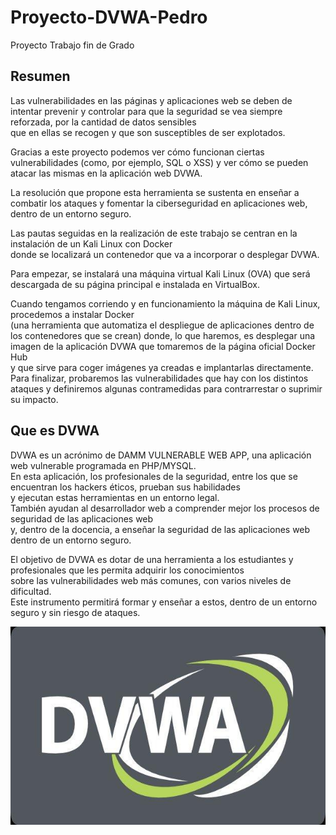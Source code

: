 # Proyecto-DVWA-Pedro
Proyecto Trabajo fin de Grado  

## Resumen  
Las vulnerabilidades en las páginas y aplicaciones web se deben de intentar prevenir y controlar para que la seguridad se vea siempre reforzada, por la cantidad de datos sensibles  
que en ellas se recogen y que son susceptibles de ser explotados.  
  
Gracias a este proyecto podemos ver cómo funcionan ciertas vulnerabilidades (como, por ejemplo, SQL o XSS) y ver cómo se pueden atacar las mismas en la aplicación web DVWA.  

La resolución que propone esta herramienta se sustenta en enseñar a combatir los ataques y fomentar la ciberseguridad en aplicaciones web, dentro de un entorno seguro.  

Las pautas seguidas en la realización de este trabajo se centran en la instalación de un Kali Linux con Docker  
donde se localizará un contenedor que va a incorporar o desplegar DVWA.  
  
Para empezar, se instalará una máquina virtual Kali Linux (OVA) que será descargada de su página principal e instalada en VirtualBox.  

Cuando tengamos corriendo y en funcionamiento la máquina de Kali Linux, procedemos a instalar Docker  
(una herramienta que automatiza el despliegue de aplicaciones dentro de los contenedores que se crean) donde, lo que haremos, es desplegar una imagen de la aplicación DVWA que tomaremos de la página oficial Docker Hub  
y que sirve para coger imágenes ya creadas e implantarlas directamente.  
Para finalizar, probaremos las vulnerabilidades que hay con los distintos ataques y definiremos algunas contramedidas para contrarrestar o suprimir su impacto.  
  
## Que es DVWA  
DVWA es un acrónimo de DAMM VULNERABLE WEB APP, una aplicación web vulnerable programada en PHP/MYSQL.    
En esta aplicación, los profesionales de la seguridad, entre los que se encuentran los hackers éticos, prueban sus habilidades   
y ejecutan estas herramientas en un entorno legal.   
También ayudan al desarrollador web a comprender mejor los procesos de seguridad de las aplicaciones web   
y, dentro de la docencia, a enseñar la seguridad de las aplicaciones web dentro de un entorno seguro.  
  
El objetivo de DVWA es dotar de una herramienta a los estudiantes y profesionales que les permita adquirir los conocimientos   
sobre las vulnerabilidades web más comunes, con varios niveles de dificultad.   
Este instrumento permitirá formar y enseñar a estos, dentro de un entorno seguro y sin riesgo de ataques.  

![](https://github.com/peter1323/Proyecto-DVWA-Pedro/blob/main/dvwa.jpg)  
